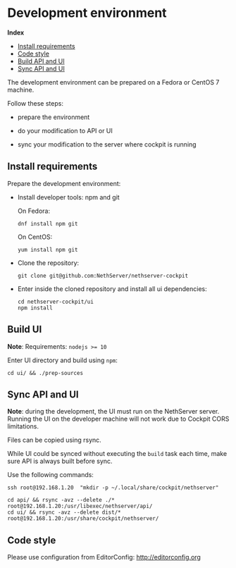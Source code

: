 # Development environment

**Index**

* [Install requirements](#install-requirements)
* [Code style](#code-style)
* [Build API and UI](#build-api-and-ui)
* [Sync API and UI](#sync-api-and-ui)


The development environment can be prepared on a Fedora or CentOS 7 machine.

Follow these steps:

- prepare the environment

- do your modification to API or UI

- sync your modification to the server where cockpit is running

## Install requirements

Prepare the development environment:

- Install developer tools: npm and git

  On Fedora:
  ```
  dnf install npm git
  ```

  On CentOS:
  ```
  yum install npm git
  ```

- Clone the repository:

    ```
    git clone git@github.com:NethServer/nethserver-cockpit
    ```

- Enter inside the cloned repository and install all ui dependencies:

    ```
    cd nethserver-cockpit/ui
    npm install
    ```

## Build UI

**Note**: Requirements: `nodejs >= 10`

Enter UI directory and build using `npm`:

```
cd ui/ && ./prep-sources
```


## Sync API and UI

**Note**: during the development, the UI must run on the NethServer server.
Running the UI on the developer machine will not work due to Cockpit CORS limitations.


Files can be copied using rsync.

While UI could be synced without executing the `build` task each time,
make sure API is always built before sync.

Use the following commands:

```
ssh root@192.168.1.20  "mkdir -p ~/.local/share/cockpit/nethserver"

cd api/ && rsync -avz --delete ./* root@192.168.1.20:/usr/libexec/nethserver/api/
cd ui/ && rsync -avz --delete dist/* root@192.168.1.20:/usr/share/cockpit/nethserver/
```

## Code style

Please use configuration from EditorConfig: http://editorconfig.org

